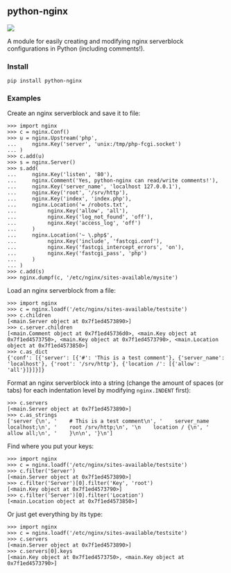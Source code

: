 ## python-nginx

[![](https://travis-ci.org/peakwinter/python-nginx.svg?branch=master)](https://travis-ci.org/peakwinter/python-nginx)

A module for easily creating and modifying nginx serverblock configurations in Python (including comments!).

### Install

    pip install python-nginx

### Examples

Create an nginx serverblock and save it to file:

    >>> import nginx
    >>> c = nginx.Conf()
    >>> u = nginx.Upstream('php',
    ...     nginx.Key('server', 'unix:/tmp/php-fcgi.socket')
    ...	)
    >>> c.add(u)
    >>> s = nginx.Server()
    >>> s.add(
    ...     nginx.Key('listen', '80'),
    ...     nginx.Comment('Yes, python-nginx can read/write comments!'),
    ...     nginx.Key('server_name', 'localhost 127.0.0.1'),
    ...     nginx.Key('root', '/srv/http'),
    ...     nginx.Key('index', 'index.php'),
    ...     nginx.Location('= /robots.txt',
    ...          nginx.Key('allow', 'all'),
    ...          nginx.Key('log_not_found', 'off'),
    ...          nginx.Key('access_log', 'off')
    ...     )
    ...     nginx.Location('~ \.php$',
    ...          nginx.Key('include', 'fastcgi.conf'),
    ...          nginx.Key('fastcgi_intercept_errors', 'on'),
    ...          nginx.Key('fastcgi_pass', 'php')
    ...     )
    ... )
    >>> c.add(s)
    >>> nginx.dumpf(c, '/etc/nginx/sites-available/mysite')

Load an nginx serverblock from a file:

    >>> import nginx
    >>> c = nginx.loadf('/etc/nginx/sites-available/testsite')
    >>> c.children
    [<main.Server object at 0x7f1ed4573890>]
    >>> c.server.children
    [<main.Comment object at 0x7f1ed45736d0>, <main.Key object at 0x7f1ed4573750>, <main.Key object at 0x7f1ed4573790>, <main.Location object at 0x7f1ed4573850>]
    >>> c.as_dict
    {'conf': [{'server': [{'#': 'This is a test comment'}, {'server_name': 'localhost'}, {'root': '/srv/http'}, {'location /': [{'allow': 'all'}]}]}]}

Format an nginx serverblock into a string (change the amount of spaces (or tabs) for each indentation level by modifying `nginx.INDENT` first):

    >>> c.servers
    [<main.Server object at 0x7f1ed4573890>]
    >>> c.as_strings
    ['server {\n', '    # This is a test comment\n', '    server_name localhost;\n', '    root /srv/http;\n', '\n    location / {\n', '        allow all;\n', '    }\n\n', '}\n']

Find where you put your keys:

    >>> import nginx
    >>> c = nginx.loadf('/etc/nginx/sites-available/testsite')
    >>> c.filter('Server')
    [<main.Server object at 0x7f1ed4573890>]
    >>> c.filter('Server')[0].filter('Key', 'root')
    [<main.Key object at 0x7f1ed4573790>]
    >>> c.filter('Server')[0].filter('Location')
    [<main.Location object at 0x7f1ed4573850>]

Or just get everything by its type:

    >>> import nginx
    >>> c = nginx.loadf('/etc/nginx/sites-available/testsite')
    >>> c.servers
    [<main.Server object at 0x7f1ed4573890>]
    >>> c.servers[0].keys
    [<main.Key object at 0x7f1ed4573750>, <main.Key object at 0x7f1ed4573790>]
